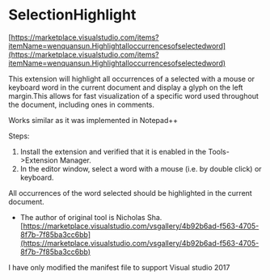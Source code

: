 # SelectionHighlight

[https://marketplace.visualstudio.com/items?itemName=wenquansun.Highlightalloccurrencesofselectedword](https://marketplace.visualstudio.com/items?itemName=wenquansun.Highlightalloccurrencesofselectedword)

This extension will highlight all occurrences of a selected with a mouse or keyboard word in the current document and display a glyph on the left margin.This allows for fast visualization of a specific word used throughout the document, including ones in comments.

Works similar as it was implemented in Notepad++

Steps:

1. Install the extension and verified that it is enabled in the Tools->Extension Manager.
2. In the editor window, select a word with a mouse (i.e. by double click) or keyboard.  

All occurrences of the word selected should be highlighted in the current document.

- The author of original tool is Nicholas Sha.[https://marketplace.visualstudio.com/vsgallery/4b92b6ad-f563-4705-8f7b-7f85ba3cc6bb](https://marketplace.visualstudio.com/vsgallery/4b92b6ad-f563-4705-8f7b-7f85ba3cc6bb)

I have only modified the manifest file to support Visual studio 2017 
